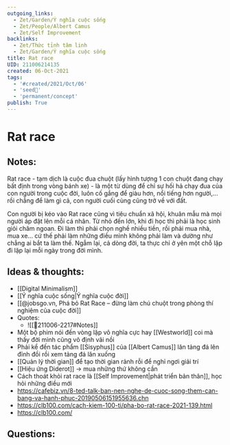 ```yaml
---
outgoing_links:
  - Zet/Garden/Ý nghĩa cuộc sống
  - Zet/People/Albert Camus
  - Zet/Self Improvement
backlinks:
  - Zet/Thức tỉnh tâm linh
  - Zet/Garden/Ý nghĩa cuộc sống
title: Rat race
UID: 211006214135
created: 06-Oct-2021
tags:
  - '#created/2021/Oct/06'
  - 'seed🥜'
  - 'permanent/concept'
publish: True
---
```

# Rat race

## Notes:
Rat race - tạm dịch là cuộc đua chuột (lấy hình tượng 1 con chuột đang chạy bất định trong vòng bánh xe) - là một từ dùng để chỉ sự hối hả chạy đua của con người trong cuộc đời, luôn cố gắng để giàu hơn, nổi tiếng hơn người,... rồi chẳng để làm gì cả, con người cuối cùng cũng trở về với đất.

Con người bị kéo vào Rat race cũng vì tiêu chuẩn xã hội, khuân mẫu mà mọi người áp đặt lên mỗi cá nhân. Từ nhỏ đến lớn, khi đi học thì phải là học sinh giỏi chăm ngoan. Đi làm thì phải chọn nghề nhiều tiền, rồi phải mua nhà, mua xe... cứ thế phải làm những điều mình không phải làm và dường như chẳng ai bắt ta làm thế. Ngẫm lại, cả dòng đời, ta thực chỉ ở yên một chỗ lặp đi lặp lại mỗi ngày trong đời mình.


## Ideas & thoughts:
- [[Digital Minimalism]]
- [[Ý nghĩa cuộc sống|Ý nghĩa cuộc đời]]
- [[@jobsgo.vn, Phá bỏ Rat Race – đừng làm chú chuột trong phòng thí nghiệm của cuộc đời]]
- Quotes:
	- ![[💬211006-2217#Notes]]
- Một bộ phim nói đến vòng lặp vô nghĩa cực hay [[Westworld]] coi mà thấy đời mình cũng vô định vãi nồi
- Phải kể đến tác phẩm [[Sisyphus]] của [[Albert Camus]] lăn tảng đá lên đỉnh đồi rồi xem tảng đá lăn xuống
- [[Quản lý thời gian]] để tạo thời gian rảnh rỗi để nghỉ ngơi giải trí
- [[Hiệu ứng Diderot]] -> mua những thứ không cần
- Cách thoát khỏi rat race là [[Self Improvement|phát triển bản thân]], học hỏi những điều mới
- https://cafebiz.vn/8-ted-talk-ban-nen-nghe-de-cuoc-song-them-can-bang-va-hanh-phuc-20190506151955636.chn
- https://clb100.com/cach-kiem-100-ti/pha-bo-rat-race-2021-139.html
- https://clb100.com/

## Questions:

